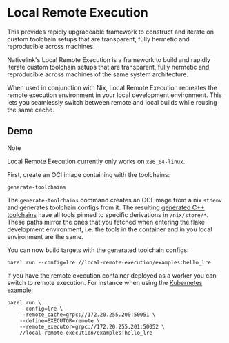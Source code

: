 # Local Remote Execution

This provides rapidly upgradeable framework to construct and iterate on custom
toolchain setups that are transparent, fully hermetic and reproducible across
machines.

Nativelink's Local Remote Execution is a framework to build and rapidly iterate
custom toolchain setups that are transparent, fully hermetic and reproducible
across machines of the same system architecture.

When used in conjunction with Nix, Local Remote Execution recreates the remote
execution environment in your local development environment. This lets you
seamlessly switch between remote and local builds while reusing the same cache.

## Demo

> [!Note]
> Local Remote Execution currently only works on `x86_64-linux`.

First, create an OCI image containing with the toolchains:

```
generate-toolchains
```

The `generate-toolchains` command creates an OCI image from a nix `stdenv` and
generates toolchain configs from it. The resulting [generated C++ toolchains](
./generated/cc/BUILD) have all tools pinned to specific derivations in
`/nix/store/*`. These paths mirror the ones that you fetched when entering the
flake development environment, i.e. the tools in the container and in you local
environment are the same.

You can now build targets with the generated toolchain configs:

```
bazel run --config=lre //local-remote-execution/examples:hello_lre
```

If you have the remote execution container deployed as a worker you can switch
to remote execution. For instance when using the [Kubernetes example](../deployment-examples/kubernetes):

```
bazel run \
    --config=lre \
    --remote_cache=grpc://172.20.255.200:50051 \
    --define=EXECUTOR=remote \
    --remote_executor=grpc://172.20.255.201:50052 \
    //local-remote-execution/examples:hello_lre
```
